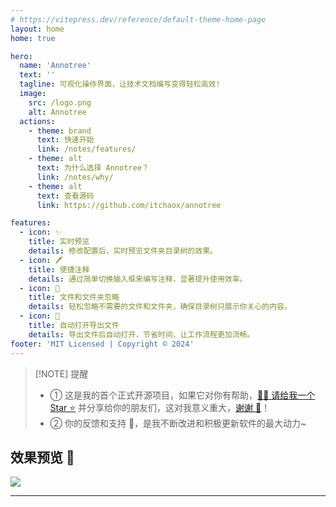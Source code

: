 ```yaml
---
# https://vitepress.dev/reference/default-theme-home-page
layout: home
home: true

hero:
  name: 'Annotree'
  text: ''
  tagline: 可视化操作界面，让技术文档编写变得轻松高效!
  image:
    src: /logo.png
    alt: Annotree
  actions:
    - theme: brand
      text: 快速开始
      link: /notes/features/
    - theme: alt
      text: 为什么选择 Annotree？
      link: /notes/why/
    - theme: alt
      text: 查看源码
      link: https://github.com/itchaox/annotree

features:
  - icon: ✨
    title: 实时预览
    details: 修改配置后，实时预览文件夹目录树的效果。
  - icon: 🖊️
    title: 便捷注释
    details: 通过简单切换输入框来编写注释，显著提升使用效率。
  - icon: 🚫
    title: 文件和文件夹忽略
    details: 轻松忽略不需要的文件和文件夹，确保目录树只展示你关心的内容。
  - icon: 📂
    title: 自动打开导出文件
    details: 导出文件后自动打开，节省时间，让工作流程更加流畅。
footer: 'MIT Licensed | Copyright © 2024'
---
```


> [!NOTE] 提醒
>
> - ① 这是我的首个正式开源项目，如果它对你有帮助，[🙏🏻 请给我一个 Star ⭐️](https://github.com/itchaox/annotree) 并分享给你的朋友们，这对我意义重大，[谢谢 💖](https://github.com/itchaox/annotree)！
> - ② 你的反馈和支持 💯，是我不断改进和积极更新软件的最大动力~

## 效果预览 🎉

![](/demo-zh.gif)

---

<!-- <confetti /> -->
<HomeUnderline />
